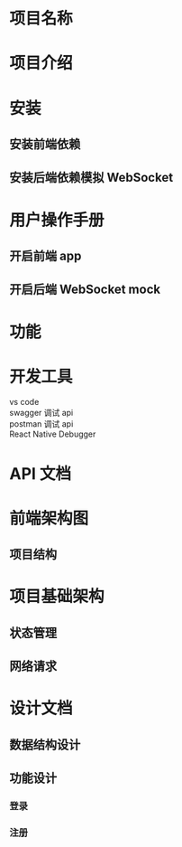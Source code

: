 # 项目名称 
# 项目介绍
# 安装
## 安装前端依赖
## 安装后端依赖模拟 WebSocket
# 用户操作手册
## 开启前端 app
## 开启后端 WebSocket mock
# 功能
# 开发工具
vs code  
swagger 调试 api  
postman 调试 api  
React Native Debugger  

# API 文档

# 前端架构图
## 项目结构
# 项目基础架构
## 状态管理
## 网络请求

# 设计文档
## 数据结构设计
## 功能设计
### 登录
### 注册

